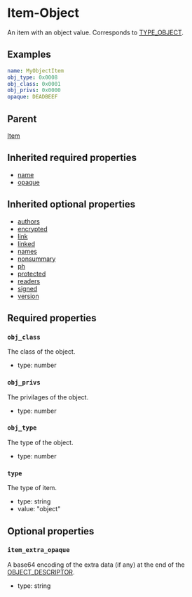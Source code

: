 <!--
   Copyright 2023 HCL America, Inc.

   Licensed under the Apache License, Version 2.0 (the "License"); you may not
   use this file except in compliance with the License. You may obtain a copy of
   the License at

       http://www.apache.org/licenses/LICENSE-2.0

   Unless required by applicable law or agreed to in writing, software
   distributed under the License is distributed on an "AS IS" BASIS, WITHOUT
   WARRANTIES OR CONDITIONS OF ANY KIND, either express or implied. See the
   License for the specific language governing permissions and limitations under
   the License.
-->

# Item-Object

An item with an object value. Corresponds to
[TYPE_OBJECT](https://opensource.hcltechsw.com/domino-c-api-docs/reference/Symb/TYPE_xxx/).

## Examples

```yaml
name: MyObjectItem
obj_type: 0x0008
obj_class: 0x0001
obj_privs: 0x0000
opaque: DEADBEEF
```

## Parent
[Item](./item-v1.md)

## Inherited required properties
* [name](./item-v1.md#name)
* [opaque](./item-v1.md#opaque)

## Inherited optional properties
* [authors](./item-v1.md#authors)
* [encrypted](./item-v1.md#encrypted)
* [link](./item-v1.md#link)
* [linked](./item-v1.md#linked)
* [names](./item-v1.md#names)
* [nonsummary](./item-v1.md#nonsummary)
* [ph](./item-v1.md#ph)
* [protected](./item-v1.md#protected)
* [readers](./item-v1.md#readers)
* [signed](./item-v1.md#signed)
* [version](./item-v1.md#version)

## Required properties

### `obj_class`
The class of the object.
* type: number

### `obj_privs`
The privilages of the object.
* type: number

### `obj_type`
The type of the object.
* type: number

### `type`
The type of item.
* type: string
* value: "object"

## Optional properties

### `item_extra_opaque`
A base64 encoding of the extra data (if any) at the end of the
[OBJECT_DESCRIPTOR](https://opensource.hcltechsw.com/domino-c-api-docs/reference/Data/OBJECT_DESCRIPTOR/).
* type: string
